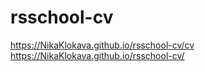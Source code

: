 # rsschool-cv
https://NikaKlokava.github.io/rsschool-cv/cv
https://NikaKlokava.github.io/rsschool-cv/